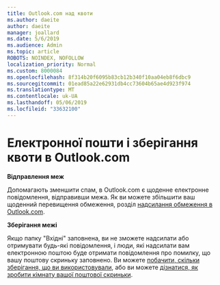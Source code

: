 ```yaml
---
title: Outlook.com над квоти
ms.author: daeite
author: daeite
manager: joallard
ms.date: 5/6/2019
ms.audience: Admin
ms.topic: article
ROBOTS: NOINDEX, NOFOLLOW
localization_priority: Normal
ms.custom: 8000084
ms.openlocfilehash: 8f314b20f6095b83cb12b340f10aa04eb8f6dbc9
ms.sourcegitcommit: 01ead85a22e62931db4cc73604b65ae4d923f974
ms.translationtype: MT
ms.contentlocale: uk-UA
ms.lasthandoff: 05/06/2019
ms.locfileid: "33632100"
---
```

# <a name="email-and-storage-quota-in-outlookcom"></a>Електронної пошти і зберігання квоти в Outlook.com

**Відправлення меж**

Допомагають зменшити спам, в Outlook.com є щоденне електронне повідомлення, відправивши межа. Як ви можете збільшити ваш щоденний перевищення обмеження, розділ [надсилання обмеження в Outlook.com](https://support.office.com/article/279ee200-594c-40f0-9ec8-bb6af7735c2e).

**Зберігання межі**

Якщо папку "Вхідні" заповнена, ви не зможете надсилати або отримувати будь-які повідомлення, і люди, які надсилати вам електронною поштою буде отримати повідомлення про помилку, що вашу поштову скриньку заповнено. Ви можете [побачити, скільки зберігання, що ви використовували](https://go.microsoft.com/fwlink/?linkid=2052089), або ви можете [дізнатися, як зробити кімнату вашої поштової скриньки](https://support.office.com/article/7ac99134-69e5-4619-ac0b-2d313bba5e9e).